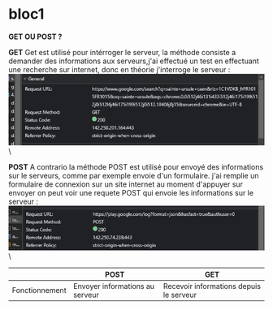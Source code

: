 # bloc1

**GET OU POST ?**

**GET**
Get est utilisé pour intérroger le serveur, la méthode consiste a demander des informations aux serveurs,j'ai effectué un test
en effectuant une recherche sur internet, donc en théorie j'interroge le serveur : ![Image](GETexemple.png)
\
\

**POST**
A contrario la méthode POST est utilisé pour envoyé des informations sur le serveurs, comme par exemple envoie d'un formulaire.
j'ai remplie un formulaire de connexion sur un site internet au moment d'appuyer sur envoyer on peut voir une requete POST 
qui envoie les informations sur le serveur : ![Image](POSTexemple.png)
\
\

|                    | POST                                     | GET                                       |
|--------------------|------------------------------------------|-------------------------------------------|
| Fonctionnement     | Envoyer informations au serveur          | Recevoir informations depuis le serveur   |
